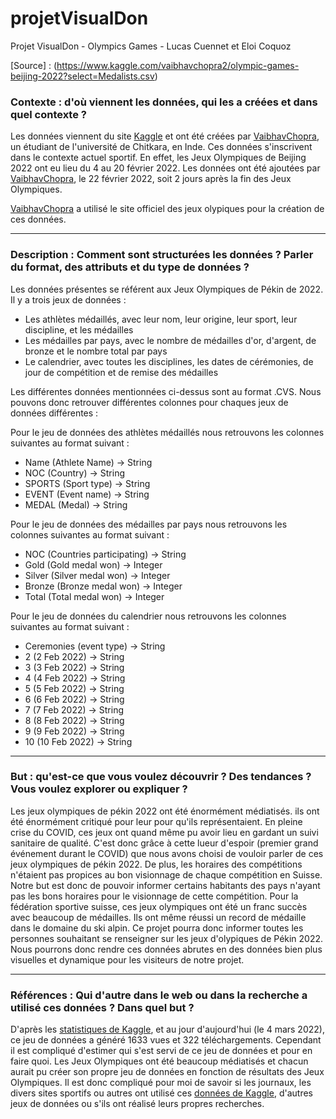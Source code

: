 # projetVisualDon
Projet VisualDon - Olympics Games - Lucas Cuennet et Eloi Coquoz

[Source] : (https://www.kaggle.com/vaibhavchopra2/olympic-games-beijing-2022?select=Medalists.csv)

### Contexte : d'où viennent les données, qui les a créées et dans quel contexte ?
Les données viennent du site [Kaggle](www.kaggle.com) et ont été créées par [VaibhavChopra](https://www.kaggle.com/vaibhavchopra2), un étudiant de l'université de Chitkara, en Inde. Ces données s'inscrivent dans le contexte actuel sportif. En effet, les Jeux Olympiques de Beijing 2022 ont eu lieu du 4 au 20 février 2022. Les données ont été ajoutées par [VaibhavChopra](https://www.kaggle.com/vaibhavchopra2), le 22 février 2022, soit 2 jours après la fin des Jeux Olympiques.

[VaibhavChopra](https://www.kaggle.com/vaibhavchopra2) a utilisé le site officiel des jeux olypiques pour la création de ces données.

----

### Description : Comment sont structurées les données ? Parler du format, des attributs et du type de données ?
Les données présentes se référent aux Jeux Olympiques de Pékin de 2022. Il y a trois jeux de données :
* Les athlètes médaillés, avec leur nom, leur origine, leur sport, leur discipline, et les médailles
* Les médailles par pays, avec le nombre de médailles d'or, d'argent, de bronze et le nombre total par pays
* Le calendrier, avec toutes les disciplines, les dates de cérémonies, de jour de compétition et de remise des médailles

Les différentes données mentionnées ci-dessus sont au format .CVS. Nous pouvons donc retrouver différentes colonnes pour chaques jeux de données différentes :


Pour le jeu de données des athlètes médaillés nous retrouvons les colonnes suivantes au format suivant :
* Name (Athlete Name) -> String
* NOC (Country) -> String
* SPORTS (Sport type) -> String
* EVENT (Event name) -> String
* MEDAL (Medal) -> String


Pour le jeu de données des médailles par pays nous retrouvons les colonnes suivantes au format suivant :
* NOC (Countries participating) -> String
* Gold (Gold medal won) -> Integer
* Silver (Silver medal won) -> Integer
* Bronze (Bronze medal won) -> Integer
* Total (Total medal won) -> Integer


Pour le jeu de données du calendrier nous retrouvons les colonnes suivantes au format suivant :
* Ceremonies (event type) -> String
* 2 (2 Feb 2022) -> String
* 3 (3 Feb 2022) -> String
* 4 (4 Feb 2022) -> String
* 5 (5 Feb 2022) -> String
* 6 (6 Feb 2022) -> String
* 7 (7 Feb 2022) -> String
* 8 (8 Feb 2022) -> String
* 9 (9 Feb 2022) -> String
* 10 (10 Feb 2022) -> String

----

### But : qu'est-ce que vous voulez découvrir ? Des tendances ? Vous voulez explorer ou expliquer ?
Les jeux olympiques de pékin 2022 ont été énormément médiatisés. ils ont été énormément critiqué pour leur pour qu'ils représentaient. En pleine crise du COVID, ces jeux ont quand même pu avoir lieu en gardant un suivi sanitaire de qualité. C'est donc grâce à cette lueur d'espoir (premier grand événement durant le COVID) que nous avons choisi de vouloir parler de ces jeux olympiques de pékin 2022. De plus, les horaires des compétitions n'étaient pas propices au bon visionnage de chaque compétition en Suisse. Notre but est donc de pouvoir informer certains habitants des pays n'ayant pas les bons horaires pour le visionnage de cette compétition. Pour la fédération sportive suisse, ces jeux olympiques ont été un franc succès avec beaucoup de médailles. Ils ont même réussi un record de médaille dans le domaine du ski alpin. Ce projet pourra donc informer toutes les personnes souhaitant se renseigner sur les jeux d'olypiques de Pékin 2022. Nous pourrons donc rendre ces données abrutes en des données bien plus visuelles et dynamique pour les visiteurs de notre projet.

----

### Références : Qui d'autre dans le web ou dans la recherche a utilisé ces données ? Dans quel but ?
D'après les [statistiques de Kaggle](https://www.kaggle.com/vaibhavchopra2/olympic-games-beijing-2022/activity), et au jour d'aujourd'hui (le 4 mars 2022), ce jeu de données a généré 1633 vues et 322 téléchargements. Cependant il est compliqué d'estimer qui s'est servi de ce jeu de données et pour en faire quoi. Les Jeux Olympiques ont été beaucoup médiatisés et chacun aurait pu créer son propre jeu de données en fonction de résultats des Jeux Olympiques.
Il est donc compliqué pour moi de savoir si les journaux, les divers sites sportifs ou autres ont utilisé ces [données de Kaggle](https://www.kaggle.com/vaibhavchopra2/olympic-games-beijing-2022/activity), d'autres jeux de données ou s'ils ont réalisé leurs propres recherches.
